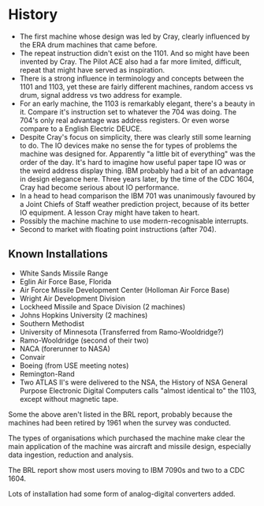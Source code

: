 # History

* The first machine whose design was led by Cray, clearly influenced by the ERA drum machines that came before.
* The repeat instruction didn't exist on the 1101. And so might have been invented by Cray. The Pilot ACE also had a far more limited, difficult, repeat that might have served as inspiration.
* There is a strong influence in terminology and concepts between the 1101 and 1103, yet these are fairly different machines, random access vs drum, signal address vs two address for example.
* For an early machine, the 1103 is remarkably elegant, there's a beauty in it. Compare it's instruction set to whatever the 704 was doing. The 704's only real advantage was address registers. Or even worse compare to a English Electric DEUCE.
* Despite Cray's focus on simplicity, there was clearly still some learning to do. The IO devices make no sense the for types of problems the machine was designed for. Apparently "a little bit of everything" was the order of the day. It's hard to imagine how useful paper tape IO was or the weird address display thing. IBM probably had a bit of an advantage in design elegance here. Three years later, by the time of the CDC 1604, Cray had become serious about IO performance.
* In a head to head comparison the IBM 701 was unanimously favoured by a Joint Chiefs of Staff weather prediction project, because of its better IO equipment. A lesson Cray might have taken to heart.
* Possibly the machine machine to use modern-recognisable interrupts.
* Second to market with floating point instructions (after 704).

## Known Installations

* White Sands Missile Range
* Eglin Air Force Base, Florida
* Air Force Missile Development Center (Holloman Air Force Base)
* Wright Air Development Division
* Lockheed Missile and Space Division (2 machines)
* Johns Hopkins University (2 machines)
* Southern Methodist
* University of Minnesota (Transferred from Ramo-Wooldridge?)
* Ramo-Wooldridge (second of their two)
* NACA (forerunner to NASA)
* Convair
* Boeing (from USE meeting notes)
* Remington-Rand
* Two ATLAS II's were delivered to the NSA, the History of NSA General Purpose Electronic Digital Computers calls "almost identical to" the 1103, except without magnetic tape.

Some the above aren't listed in the BRL report, probably because the machines had been retired by 1961 when the survey was conducted.

The types of organisations which purchased the machine make clear the main application of the machine was aircraft and missile design, especially data ingestion, reduction and analysis.

The BRL report show most users moving to IBM 7090s and two to a CDC 1604.

Lots of installation had some form of analog-digital converters added. 